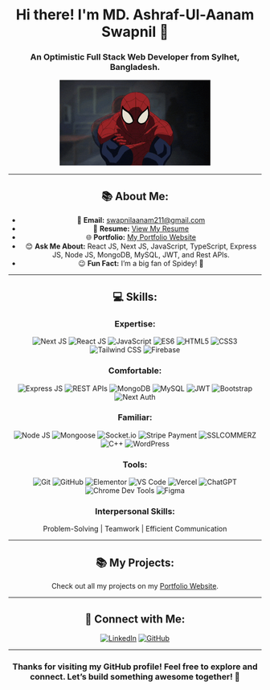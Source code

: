 <div align="center">

# Hi there! I'm **MD. Ashraf-Ul-Aanam Swapnil** 👋

### An Optimistic Full Stack Web Developer from Sylhet, Bangladesh. 

<img src="./spiderman-confused.gif" alt="Spiderman Confused" width="300" />

---

## 📚 About Me:
- 📧 **Email:** [swapnilaanam211@gmail.com](mailto:swapnilaanam211@gmail.com)
- 📄 **Resume:** [View My Resume](#)
- 🌐 **Portfolio:** [My Portfolio Website](#)
- 😊 **Ask Me About:** React JS, Next JS, JavaScript, TypeScript, Express JS, Node JS, MongoDB, MySQL, JWT, and Rest APIs.
- 😉 **Fun Fact:** I’m a big fan of Spidey! 👻

---

## 💻 Skills:
### **Expertise:**
<img src="https://img.shields.io/badge/-Next%20JS-000?style=for-the-badge&logo=next.js&logoColor=white" alt="Next JS" />
<img src="https://img.shields.io/badge/-React%20JS-61DAFB?style=for-the-badge&logo=react&logoColor=white" alt="React JS" />
<img src="https://img.shields.io/badge/-JavaScript-F7DF1E?style=for-the-badge&logo=javascript&logoColor=black" alt="JavaScript" />
<img src="https://img.shields.io/badge/-ES6+-F7DF1E?style=for-the-badge&logo=javascript&logoColor=black" alt="ES6" />
<img src="https://img.shields.io/badge/-HTML5-E34F26?style=for-the-badge&logo=html5&logoColor=white" alt="HTML5" />
<img src="https://img.shields.io/badge/-CSS3-1572B6?style=for-the-badge&logo=css3&logoColor=white" alt="CSS3" />
<img src="https://img.shields.io/badge/-Tailwind%20CSS-38B2AC?style=for-the-badge&logo=tailwind-css&logoColor=white" alt="Tailwind CSS" />
<img src="https://img.shields.io/badge/-Firebase-FFCA28?style=for-the-badge&logo=firebase&logoColor=black" alt="Firebase" />

### **Comfortable:**
<img src="https://img.shields.io/badge/-Express%20JS-000?style=for-the-badge&logo=express&logoColor=white" alt="Express JS" />
<img src="https://img.shields.io/badge/-REST%20APIs-000?style=for-the-badge&logo=api&logoColor=white" alt="REST APIs" />
<img src="https://img.shields.io/badge/-MongoDB-47A248?style=for-the-badge&logo=mongodb&logoColor=white" alt="MongoDB" />
<img src="https://img.shields.io/badge/-MySQL-4479A1?style=for-the-badge&logo=mysql&logoColor=white" alt="MySQL" />
<img src="https://img.shields.io/badge/-JWT-000?style=for-the-badge&logo=json-web-tokens&logoColor=white" alt="JWT" />
<img src="https://img.shields.io/badge/-Bootstrap-7952B3?style=for-the-badge&logo=bootstrap&logoColor=white" alt="Bootstrap" />
<img src="https://img.shields.io/badge/-Next%20Auth-000?style=for-the-badge&logo=next.js&logoColor=white" alt="Next Auth" />

### **Familiar:**
<img src="https://img.shields.io/badge/-Node%20JS-339933?style=for-the-badge&logo=node.js&logoColor=white" alt="Node JS" />
<img src="https://img.shields.io/badge/-Mongoose-880000?style=for-the-badge&logo=mongodb&logoColor=white" alt="Mongoose" />
<img src="https://img.shields.io/badge/-Socket.io-010101?style=for-the-badge&logo=socket.io&logoColor=white" alt="Socket.io" />
<img src="https://img.shields.io/badge/-Stripe-008CDD?style=for-the-badge&logo=stripe&logoColor=white" alt="Stripe Payment" />
<img src="https://img.shields.io/badge/-SSLCOMMERZ-0A73C5?style=for-the-badge&logoColor=white" alt="SSLCOMMERZ" />
<img src="https://img.shields.io/badge/-C++-00599C?style=for-the-badge&logo=c%2B%2B&logoColor=white" alt="C++" />
<img src="https://img.shields.io/badge/-WordPress-21759B?style=for-the-badge&logo=wordpress&logoColor=white" alt="WordPress" />

### **Tools:**
<img src="https://img.shields.io/badge/-Git-F05032?style=for-the-badge&logo=git&logoColor=white" alt="Git" />
<img src="https://img.shields.io/badge/-GitHub-181717?style=for-the-badge&logo=github&logoColor=white" alt="GitHub" />
<img src="https://img.shields.io/badge/-Elementor-92003B?style=for-the-badge&logo=elementor&logoColor=white" alt="Elementor" />
<img src="https://img.shields.io/badge/-VS%20Code-007ACC?style=for-the-badge&logo=visual-studio-code&logoColor=white" alt="VS Code" />
<img src="https://img.shields.io/badge/-Vercel-000?style=for-the-badge&logo=vercel&logoColor=white" alt="Vercel" />
<img src="https://img.shields.io/badge/-ChatGPT-00A896?style=for-the-badge&logo=openai&logoColor=white" alt="ChatGPT" />
<img src="https://img.shields.io/badge/-Chrome%20Dev%20Tools-4285F4?style=for-the-badge&logo=google-chrome&logoColor=white" alt="Chrome Dev Tools" />
<img src="https://img.shields.io/badge/-Figma-F24E1E?style=for-the-badge&logo=figma&logoColor=white" alt="Figma" />

### **Interpersonal Skills:**
Problem-Solving | Teamwork | Efficient Communication

---

## 📚 My Projects:
Check out all my projects on my [Portfolio Website](#).

---

## 📢 Connect with Me:
[![LinkedIn](https://img.shields.io/badge/LinkedIn-0077B5?style=for-the-badge&logo=linkedin&logoColor=white)](https://linkedin.com/in/swapnilaanam)
[![GitHub](https://img.shields.io/badge/GitHub-181717?style=for-the-badge&logo=github&logoColor=white)](https://github.com/swapnilaanam)

---

### Thanks for visiting my GitHub profile! Feel free to explore and connect. Let’s build something awesome together! 🚀

</div>
